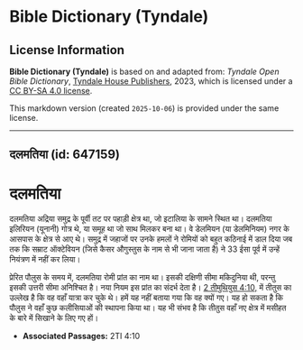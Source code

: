 # Bible Dictionary (Tyndale)

## License Information

**Bible Dictionary (Tyndale)** is based on and adapted from: _Tyndale Open Bible Dictionary_, [Tyndale House Publishers](https://tyndaleopenresources.com/), 2023, which is licensed under a [CC BY-SA 4.0 license](https://creativecommons.org/licenses/by-sa/4.0/legalcode.en).

This markdown version (created `2025-10-06`) is provided under the same license.



--------------------------------

## दलमतिया (id: 647159)

दलमतिया
=======

दलमतिया अद्रिया समुद्र के पूर्वी तट पर पहाड़ी क्षेत्र था, जो इटालिया के सामने स्थित था। दलमतिया इलिरियन (यूनानी) गोत्र थे, या समूह था जो साथ मिलकर बना था। वे डेलमियन (या डेलमिनियम) नगर के आसपास के क्षेत्र से आए थे। समुद्र में जहाजों पर उनके हमलों ने रोमियों को बहुत कठिनाई में डाल दिया जब तक कि सम्राट ऑक्टेवियन (जिसे कैसर औगुस्तुस के नाम से भी जाना जाता है) ने 33 ईसा पूर्व में उन्हें नियंत्रण में नहीं कर लिया।

प्रेरित पौलुस के समय में, दलमतिया रोमी प्रांत का नाम था। इसकी दक्षिणी सीमा मकिदुनिया थी, परन्तु इसकी उत्तरी सीमा अनिश्चित है। नया नियम इस प्रांत का संदर्भ देता है। [2 तीमुथियुस 4:10,](https://ref.ly/2Tim4:10) में तीतुस का उल्लेख है कि वह वहाँ यात्रा कर चुके थे। हमें यह नहीं बताया गया कि वह क्यों गए। यह हो सकता है कि पौलुस ने वहाँ कुछ कलीसियाओं की स्थापना किया था। यह भी संभव है कि तीतुस वहाँ नए क्षेत्र में मसीहत के बारे में सिखाने के लिए गए हों।

* **Associated Passages:** 2TI 4:10

